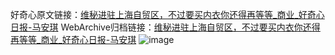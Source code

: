好奇心原文链接：[维秘进驻上海自贸区，不过要买内衣你还得再等等_商业_好奇心日报-马安琪](https://www.qdaily.com/articles/5904.html)
WebArchive归档链接：[维秘进驻上海自贸区，不过要买内衣你还得再等等_商业_好奇心日报-马安琪](http://web.archive.org/web/20190623165625/https://www.qdaily.com/articles/5904.html)
![image](http://ww3.sinaimg.cn/large/007d5XDply1g3w9ac3q5jj30u02jbqla)